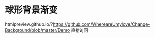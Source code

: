 # 球形背景渐变

htmlpreview.github.io/?https://github.com/WhereareUmylove/Change-Background/blob/master/Demo
直接访问
